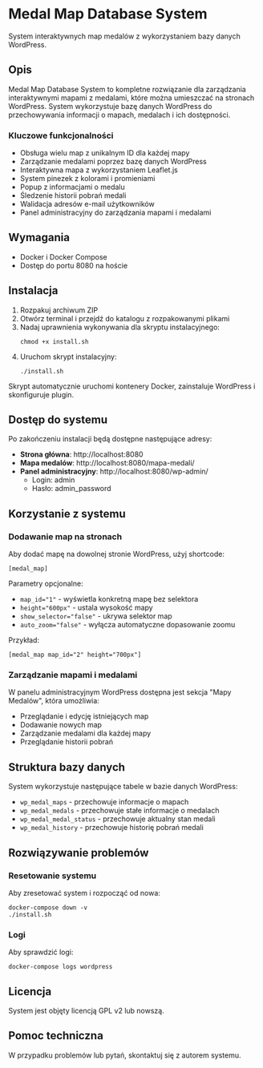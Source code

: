 # Medal Map Database System

System interaktywnych map medalów z wykorzystaniem bazy danych WordPress.

## Opis

Medal Map Database System to kompletne rozwiązanie dla zarządzania interaktywnymi mapami z medalami, które można umieszczać na stronach WordPress. System wykorzystuje bazę danych WordPress do przechowywania informacji o mapach, medalach i ich dostępności.

### Kluczowe funkcjonalności

- Obsługa wielu map z unikalnym ID dla każdej mapy
- Zarządzanie medalami poprzez bazę danych WordPress
- Interaktywna mapa z wykorzystaniem Leaflet.js
- System pinezek z kolorami i promieniami
- Popup z informacjami o medalu
- Śledzenie historii pobrań medali
- Walidacja adresów e-mail użytkowników
- Panel administracyjny do zarządzania mapami i medalami

## Wymagania

- Docker i Docker Compose
- Dostęp do portu 8080 na hoście

## Instalacja

1. Rozpakuj archiwum ZIP
2. Otwórz terminal i przejdź do katalogu z rozpakowanymi plikami
3. Nadaj uprawnienia wykonywania dla skryptu instalacyjnego:
   ```
   chmod +x install.sh
   ```
4. Uruchom skrypt instalacyjny:
   ```
   ./install.sh
   ```

Skrypt automatycznie uruchomi kontenery Docker, zainstaluje WordPress i skonfiguruje plugin.

## Dostęp do systemu

Po zakończeniu instalacji będą dostępne następujące adresy:

- **Strona główna**: http://localhost:8080
- **Mapa medalów**: http://localhost:8080/mapa-medali/
- **Panel administracyjny**: http://localhost:8080/wp-admin/
  - Login: admin
  - Hasło: admin_password

## Korzystanie z systemu

### Dodawanie map na stronach

Aby dodać mapę na dowolnej stronie WordPress, użyj shortcode:

```
[medal_map]
```

Parametry opcjonalne:
- `map_id="1"` - wyświetla konkretną mapę bez selektora
- `height="600px"` - ustala wysokość mapy
- `show_selector="false"` - ukrywa selektor map
- `auto_zoom="false"` - wyłącza automatyczne dopasowanie zoomu

Przykład:
```
[medal_map map_id="2" height="700px"]
```

### Zarządzanie mapami i medalami

W panelu administracyjnym WordPress dostępna jest sekcja "Mapy Medalów", która umożliwia:
- Przeglądanie i edycję istniejących map
- Dodawanie nowych map
- Zarządzanie medalami dla każdej mapy
- Przeglądanie historii pobrań

## Struktura bazy danych

System wykorzystuje następujące tabele w bazie danych WordPress:

- `wp_medal_maps` - przechowuje informacje o mapach
- `wp_medal_medals` - przechowuje stałe informacje o medalach
- `wp_medal_medal_status` - przechowuje aktualny stan medali
- `wp_medal_history` - przechowuje historię pobrań medali

## Rozwiązywanie problemów

### Resetowanie systemu

Aby zresetować system i rozpocząć od nowa:

```
docker-compose down -v
./install.sh
```

### Logi

Aby sprawdzić logi:

```
docker-compose logs wordpress
```

## Licencja

System jest objęty licencją GPL v2 lub nowszą.

## Pomoc techniczna

W przypadku problemów lub pytań, skontaktuj się z autorem systemu.
